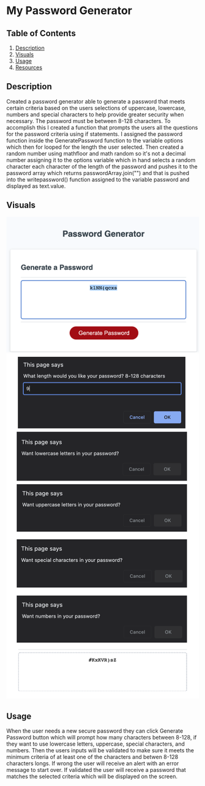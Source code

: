 # My Password Generator

## Table of Contents
1. [Description](#description)
2. [Visuals](#visuals)
3. [Usage](#usage)
4. [Resources](#resources)

## Description
Created a password generator able to generate a password that meets certain criteria based on the
users selections of uppercase, lowercase, numbers and special characters to help provide greater security when necessary. The password must be between 8-128 characters. To accomplish this I created a function that prompts the users all the questions for the password criteria using if statements. I assigned the password function inside the GeneratePassword function to the variable options which then for looped for the length the user selected. Then created a random number using mathfloor and math random so it's not a decimal number assigning it to the options variable which in hand selects a random character each character of the length of the password and pushes it to the password array which returns passwordArray.join("") and that is pushed into the writepassword() function assigned to the variable password and displayed as text.value.

## Visuals
![password generator](/images/passwordgenerator.png)
![user prompts](/images/prompts.png)

## Usage
When the user needs a new secure password they can click Generate Password button which will prompt how many characters between 8-128, if they want to use lowercase letters, uppercase, special characters, and numbers. Then the users inputs will be validated to make sure it meets the minimum criteria of at least one of the characters and betwen 8-128 characters longs. If wrong the user will receive an alert with an error message to start over. If validated the user will receive a password that matches the selected criteria which will be displayed on the screen.